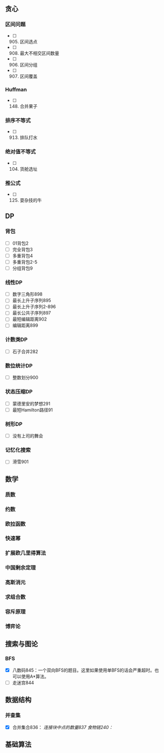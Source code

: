 ## 贪心

### 区间问题

- [ ] 905. 区间选点
- [ ] 908. 最大不相交区间数量
- [ ] 906. 区间分组
- [ ] 907. 区间覆盖

### Huffman

- [ ] 148. 合并果子

### 排序不等式

- [ ] 913. 排队打水

### 绝对值不等式

- [ ] 104. 货舱选址

### 推公式

- [ ] 125. 耍杂技的牛

## DP

### 背包

- [ ] 01背包2
- [ ] 完全背包3
- [ ] 多重背包4
- [ ] 多重背包2-5
- [ ] 分组背包9

### 线性DP

- [ ] 数字三角形898
- [ ] 最长上升子序列895
- [ ] 最长上升子序列2-896
- [ ] 最长公共子序列897
- [ ] 最短编辑距离902
- [ ] 编辑距离899

### 计数类DP

- [ ] 石子合并282

### 数位统计DP

- [ ] 整数划分900

### 状态压缩DP

- [ ] 蒙德里安的梦想291
- [ ] 最短Hamilton路径91

### 树形DP

- [ ] 没有上司的舞会

### 记忆化搜索

- [ ] 滑雪901

## 数学

### 质数

### 约数

### 欧拉函数

### 快速幂

### 扩展欧几里得算法

### 中国剩余定理

### 高斯消元

### 求组合数

### 容斥原理

### 博弈论

## 搜索与图论

### BFS

- [x] 八数码845：一个双向BFS的题目。这里如果使用单BFS的话会严重超时。也可以使用A*算法。
- [ ] 走迷宫844

## 数据结构

### 并查集

- [x] 合并集合836：
*连接块中点的数量837*
*食物链240：*

## 基础算法
